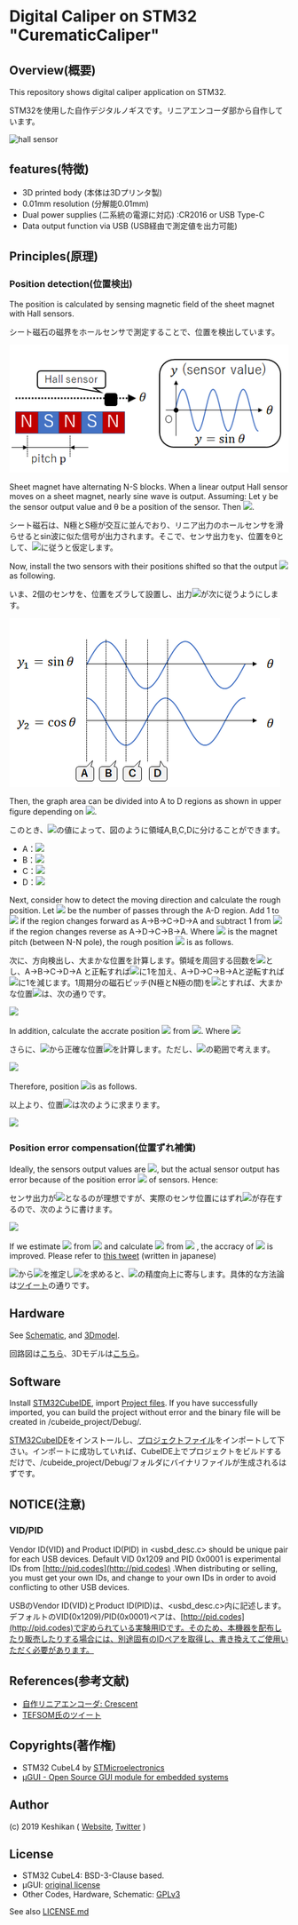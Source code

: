# Digital Caliper on STM32 "CurematicCaliper"

## Overview(概要)

This repository shows digital caliper application on STM32.

STM32を使用した自作デジタルノギスです。リニアエンコーダ部から自作しています。

![hall sensor](./img/mov.gif)

## features(特徴)

* 3D printed body (本体は3Dプリンタ製)
* 0.01mm resolution (分解能0.01mm)
* Dual power supplies (二系統の電源に対応) :CR2016 or USB Type-C
* Data output function via USB (USB経由で測定値を出力可能)

## Principles(原理)

### Position detection(位置検出)

The position is calculated by sensing magnetic field of the sheet magnet with Hall sensors.

シート磁石の磁界をホールセンサで測定することで、位置を検出しています。

![hall sensor](./img/img1.png)

Sheet magnet have alternating N-S blocks. When a linear output Hall sensor moves on a sheet magnet, nearly sine wave is output.
Assuming: Let y be the sensor output value and θ be a position of the sensor. Then <img src="https://latex.codecogs.com/gif.latex?\inline&space;\large&space;y=\sin\theta" />.

シート磁石は、N極とS極が交互に並んでおり、リニア出力のホールセンサを滑らせるとsin波に似た信号が出力されます。そこで、センサ出力をy、位置をθとして、<img src="https://latex.codecogs.com/gif.latex?\inline&space;\large&space;y=\sin\theta" />に従うと仮定します。

Now, install the two sensors with their positions shifted so that the output <img src="https://latex.codecogs.com/gif.latex?\inline&space;\large&space;(y_1,&space;y_2)" />as following.

いま、2個のセンサを、位置をズラして設置し、出力<img src="https://latex.codecogs.com/gif.latex?\inline&space;\large&space;(y_1,&space;y_2)" />が次に従うようにします。

![region](./img/img2.png)

Then, the graph area can be divided into A to D regions as shown in upper figure depending on <img src="https://latex.codecogs.com/gif.latex?\inline&space;\large&space;(y_1,&space;y_2)" />.

このとき、<img src="https://latex.codecogs.com/gif.latex?\inline&space;\large&space;(y_1,&space;y_2)" />の値によって、図のように領域A,B,C,Dに分けることができます。

* A：<img src="https://latex.codecogs.com/gif.latex?\inline&space;\large&space;y_1&space;\geq&space;0,&space;y_2\geq0" />
* B：<img src="https://latex.codecogs.com/gif.latex?\inline&space;\large&space;y_1&space;\geq&space;0,&space;y_2<0" />
* C：<img src="https://latex.codecogs.com/gif.latex?\inline&space;\large&space;y_1&space;<&space;0,&space;y_2<0" />
* D：<img src="https://latex.codecogs.com/gif.latex?\inline&space;\large&space;y_1&space;<&space;0,&space;y_2\geq0" />


Next, consider how to detect the moving direction and calculate the rough position.
Let <img src="https://latex.codecogs.com/gif.latex?\inline&space;\large&space;N" /> be the number of passes through the A-D region. Add 1 to <img src="https://latex.codecogs.com/gif.latex?\inline&space;\large&space;N" /> if the region changes forward as A→B→C→D→A and subtract 1 from <img src="https://latex.codecogs.com/gif.latex?\inline&space;\large&space;N" /> if the region changes reverse as A→D→C→B→A. Where <img src="https://latex.codecogs.com/gif.latex?\inline&space;\large&space;p" /> is the magnet pitch (between N-N pole), the rough position <img src="https://latex.codecogs.com/gif.latex?\inline&space;\large&space;\theta_{rough}" /> is as follows.

次に、方向検出し、大まかな位置を計算します。領域を周回する回数を<img src="https://latex.codecogs.com/gif.latex?\inline&space;\large&space;N" />とし、A→B→C→D→A と正転すれば<img src="https://latex.codecogs.com/gif.latex?\inline&space;\large&space;N" />に1を加え、A→D→C→B→Aと逆転すれば<img src="https://latex.codecogs.com/gif.latex?\inline&space;\large&space;N" />に1を減じます。1周期分の磁石ピッチ(N極とN極の間)を<img src="https://latex.codecogs.com/gif.latex?\inline&space;\large&space;p" />とすれば、大まかな位置<img src="https://latex.codecogs.com/gif.latex?\inline&space;\large&space;\theta_{rough}" />は、次の通りです。

<img src="https://latex.codecogs.com/gif.latex?\large&space;\theta_{rough}&space;=&space;Np" />

In addition, calculate the accrate position <img src="https://latex.codecogs.com/gif.latex?\inline&space;\large&space;\theta_{acc}" /> from <img src="https://latex.codecogs.com/gif.latex?\inline&space;\large&space;y_1,&space;y_2" />. Where <img src="https://latex.codecogs.com/gif.latex?\inline&space;\large&space;0&space;\leq&space;\theta_{acc}&space;\leq&space;2\pi" />

さらに、<img src="https://latex.codecogs.com/gif.latex?\inline&space;\large&space;y_1,&space;y_2" />から正確な位置<img src="https://latex.codecogs.com/gif.latex?\inline&space;\large&space;\theta_{acc}" />を計算します。ただし、<img src="https://latex.codecogs.com/gif.latex?\inline&space;\large&space;0&space;\leq&space;\theta_{acc}&space;\leq&space;2\pi" />の範囲で考えます。

<img src="https://latex.codecogs.com/gif.latex?\large&space;\theta_{acc}&space;=&space;\tan^{-1}&space;\left(\frac{y_1}{y_2}&space;\right)" />

Therefore, position <img src="https://latex.codecogs.com/gif.latex?\inline&space;\large&space;\theta" />is as follows.

以上より、位置<img src="https://latex.codecogs.com/gif.latex?\inline&space;\large&space;\theta" />は次のように求まります。

<img src="https://latex.codecogs.com/gif.latex?\large&space;\theta&space;=&space;\theta_{rough}&plus;\theta_{acc}" />

### Position error compensation(位置ずれ補償)

Ideally, the sensors output values are <img src="https://latex.codecogs.com/gif.latex?\inline&space;\large&space;\sin\theta,&space;\cos\theta" />, but the actual sensor output has error because of the position error <img src="https://latex.codecogs.com/gif.latex?\inline&space;\large&space;\delta" /> of sensors. Hence:

センサ出力が<img src="https://latex.codecogs.com/gif.latex?\inline&space;\large&space;\sin\theta,&space;\cos\theta" />となるのが理想ですが、実際のセンサ位置にはずれ<img src="https://latex.codecogs.com/gif.latex?\inline&space;\large&space;\delta" />が存在するので、次のように書けます。

<img src="https://latex.codecogs.com/gif.latex?\large&space;\begin{align*}&space;y_1&space;&=&space;\sin\theta\\&space;y_2&space;&=&space;\cos\left(&space;\theta&space;&plus;&space;\delta&space;\right&space;)&space;\end{align*}" />

If we estimate <img src="https://latex.codecogs.com/gif.latex?\inline&space;\large&space;\delta" /> from <img src="https://latex.codecogs.com/gif.latex?\inline&space;\large&space;(y_1,&space;y_2)" /> and calculate <img src="https://latex.codecogs.com/gif.latex?\inline&space;\large&space;\theta" /> from <img src="https://latex.codecogs.com/gif.latex?\inline&space;\large&space;\delta" /> , the accracy of <img src="https://latex.codecogs.com/gif.latex?\inline&space;\large&space;\theta" /> is improved. Please refer to [this tweet](https://twitter.com/keshinomi_88pro/status/1157645938023792640) (written in japanese)

<img src="https://latex.codecogs.com/gif.latex?\inline&space;\large&space;(y_1,&space;y_2)" />から<img src="https://latex.codecogs.com/gif.latex?\inline&space;\large&space;\delta" />を推定し<img src="https://latex.codecogs.com/gif.latex?\inline&space;\large&space;\theta" />を求めると、<img src="https://latex.codecogs.com/gif.latex?\inline&space;\large&space;\theta" />の精度向上に寄与します。具体的な方法論は[ツイート](https://twitter.com/keshinomi_88pro/status/1157645938023792640)の通りです。


## Hardware

See [Schematic](./hardware/schematic/schematic.pdf), and [3Dmodel](./hardware/3dmodel/model.stp).

回路図は[こちら](./hardware/schematic/schematic.pdf)、3Dモデルは[こちら](./hardware/3dmodel/model.stp)。

## Software

Install [STM32CubeIDE](https://www.st.com/ja/development-tools/stm32cubeide.html), import [Project files](./software/cubeide_project/). If you have successfully imported, you can build the project without error and the binary file will be created in /cubeide_project/Debug/.

[STM32CubeIDE](https://www.st.com/ja/development-tools/stm32cubeide.html)をインストールし、[プロジェクトファイル](./software/cubeide_project/)をインポートして下さい。インポートに成功していれば、CubeIDE上でプロジェクトをビルドするだけで、/cubeide_project/Debug/フォルダにバイナリファイルが生成されるはずです。

## NOTICE(注意)

### VID/PID

Vendor ID(VID) and Product ID(PID) in <usbd_desc.c> should be unique pair for each USB devices.
Default VID 0x1209 and PID 0x0001 is experimental IDs from [http://pid.codes](http://pid.codes) .When distributing or selling, you must get your own IDs, and change to your own IDs in order to avoid conflicting to other USB devices.

USBのVendor ID(VID)とProduct ID(PID)は、<usbd_desc.c>内に記述します。
デフォルトのVID(0x1209)/PID(0x0001)ペアは、[http://pid.codes](http://pid.codes)で定められている実験用IDです。そのため、本機器を配布したり販売したりする場合には、別途固有のIDペアを取得し、書き換えてご使用いただく必要があります。

## References(参考文献)

* [自作リニアエンコーダ: Crescent](http://meerstern.seesaa.net/article/451201176.html)
* [TEFSOM氏のツイート](https://twitter.com/Si_SJ_MOSFET/status/1155133959648342016)

## Copyrights(著作権)

* STM32 CubeL4 by [STMicroelectronics](https://www.st.com/en/embedded-software/stm32cubel4.html)
* [μGUI - Open Source GUI module for embedded systems](https://github.com/achimdoebler/UGUI)

## Author

(c) 2019 Keshikan ( [Website](http://www.keshikan.net/),  [Twitter](https://twitter.com/keshinomi_88pro) )

## License

* STM32 CubeL4: BSD-3-Clause based.
* μGUI: [original license](https://github.com/achimdoebler/UGUI/blob/master/LICENSE.md)
* Other Codes, Hardware, Schematic: [GPLv3](https://www.gnu.org/licenses/gpl-3.0.html)

See also [LICENSE.md](./LICENSE.md)

